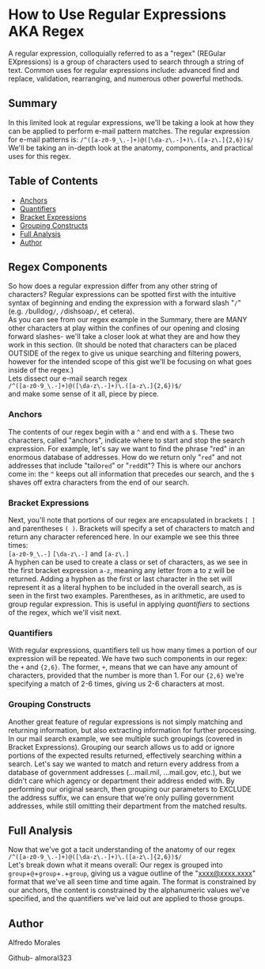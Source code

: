 # How to Use Regular Expressions AKA Regex

A regular expression, colloquially referred to as a "regex" (REGular EXpressions) is a group of characters used to search through a string of text. Common uses for regular expressions include: advanced find and replace, validation, rearranging, and numerous other powerful methods. 

## Summary

In this limited look at regular expressions, we'll be taking a look at how they can be applied to perform e-mail pattern matches. The regular expression for e-mail patterns is: 
`/^([a-z0-9_\.-]+)@([\da-z\.-]+)\.([a-z\.]{2,6})$/`<br>
We'll be taking an in-depth look at the anatomy, components, and practical uses for this regex.

## Table of Contents

- [Anchors](#anchors)
- [Quantifiers](#quantifiers)
- [Bracket Expressions](#bracket-expressions)
- [Grouping Constructs](#grouping-constructs)
- [Full Analysis](#full-analysis)
- [Author](#author)

## Regex Components
So how does a regular expression differ from any other string of characters? Regular expressions can be spotted first with the intuitive syntax of beginning and ending the expression with a forward slash "`/`" (e.g. `/`bulldog`/`, `/`dishsoap`/`, et cetera).<br>
As you can see from our regex example in the Summary, there are MANY other characters at play within the confines of our opening and closing forward slashes- we'll take a closer look at what they are and how they work in this section. (It should be noted that characters can be placed OUTSIDE of the regex to give us unique searching and filtering powers, however for the intended scope of this gist we'll be focusing on what goes inside of the regex.)<br> Lets dissect our e-mail search regex<br>`/^([a-z0-9_\.-]+)@([\da-z\.-]+)\.([a-z\.]{2,6})$/`<br>and make some sense of it all, piece by piece. 

### Anchors
The contents of our regex begin with a `^` and end with a `$`. These two characters, called "anchors", indicate where to start and stop the search expression. For example, let's say we want to find the phrase "red" in an enormous database of addresses. How do we return only "`red`" and not addresses that include "tailo`red`" or "`red`dit"? This is where our anchors come in: the `^` keeps out all information that precedes our search, and the `$` shaves off extra characters from the end of our search.

### Bracket Expressions
Next, you'll note that portions of our regex are encapsulated in brackets `[ ]` and parentheses `( )`. Brackets will specify a set of characters to match and return any character referenced here. In our example we see this three times:<br>
`[a-z0-9_\.-]` `[\da-z\.-]` and `[a-z\.]`<br>
A hyphen can be used to create a class or set of characters, as we see in the first bracket expression `a-z`, meaning any letter from a to z will be returned. Adding a hyphen as the first or last character in the set will represent it as a literal hyphen to be included in the overall search, as is seen in the first two examples.
Parentheses, as in arithmetic, are used to group regular expression. This is useful in applying *quantifiers* to sections of the regex, which we'll visit next.

### Quantifiers
With regular expressions, quantifiers tell us how many times a portion of our expression will be repeated. We have two such components in our regex: the `+` and `{2,6}`. The former, `+`, means that we can have any amount of characters, provided that the number is more than 1. For our `{2,6}` we're specifying a match of 2-6 times, giving us 2-6 characters at most.

### Grouping Constructs
Another great feature of regular expressions is not simply matching and returning information, but also extracting information for further processing. In our mail search example, we see multiple such groupings (covered in Bracket Expressions). Grouping our search allows us to add or ignore portions of the expected results returned, effectively searching within a search. Let's say we wanted to match and return every address from a database of government addresses (...mail.mil, ...mail.gov, etc.), but we didn't care which agency or department their address ended with. By performing our original search, then grouping our parameters to EXCLUDE the address suffix, we can ensure that we're only pulling government addresses, while still omitting their department from the matched results.

## Full Analysis
Now that we've got a tacit understanding of the anatomy of our regex<br>
`/^([a-z0-9_\.-]+)@([\da-z\.-]+)\.([a-z\.]{2,6})$/`<br>
Let's break down what it means overall:
Our regex is grouped into `group`+`@`+`group`+`.`+`group`, giving us a vague outline of the "xxxx@xxxx.xxxx" format that we've all seen time and time again. The format is constrained by our anchors, the content is constrained by the alphanumeric values we've specified, and the quantifiers we've laid out are applied to those groups. 

## Author
Alfredo Morales


Github- almoral323
